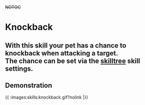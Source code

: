 ~~NOTOC~~
# Knockback

With this skill your pet has a chance to knockback when attacking a target.<br>
The chance can be set via the [skilltree](skilltrees) skill settings.
----
## Demonstration

{{ :images:skills:knockback.gif?nolink |}}


